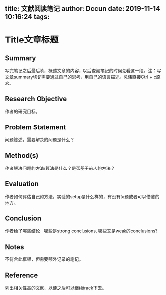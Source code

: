 title: 文献阅读笔记
author: Dccun
date: 2019-11-14 10:16:24
tags:
---
# Title文章标题

## Summary
写完笔记之后最后填，概述文章的内容，以后查阅笔记的时候先看这一段。注：写文章summary切记需要通过自己的思考，用自己的语言描述。忌讳直接Ctrl + c原文。
## Research Objective
作者的研究目标。
## Problem Statement
问题陈述，需要解决的问题是什么？
## Method(s)
作者解决问题的方法/算法是什么？是否基于前人的方法？
## Evaluation
作者如何评估自己的方法，实验的setup是什么样的，有没有问题或者可以借鉴的地方。
## Conclusion
作者给了哪些结论，哪些是strong conclusions, 哪些又是weak的conclusions?
## Notes
不符合此框架，但需要额外记录的笔记。
## Reference
列出相关性高的文献，以便之后可以继续track下去。

